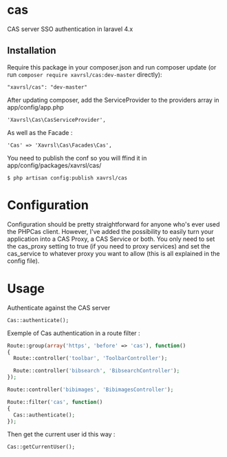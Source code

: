 cas
===

CAS server SSO authentication in laravel 4.x

## Installation

Require this package in your composer.json and run composer update (or run `composer require xavrsl/cas:dev-master` directly):

    "xavrsl/cas": "dev-master"

After updating composer, add the ServiceProvider to the providers array in app/config/app.php

    'Xavrsl\Cas\CasServiceProvider',

As well as the Facade :

	'Cas' => 'Xavrsl\Cas\Facades\Cas',

You need to publish the conf so you will ffind it in app/config/packages/xavrsl/cas/

    $ php artisan config:publish xavrsl/cas

Configuration
==

Configuration should be pretty straightforward for anyone who's ever used the PHPCas client. However, I've added the possibility to easily turn your application into a CAS Proxy, a CAS Service or both. You only need to set the cas_proxy setting to true (if you need to proxy services) and set the cas_service to whatever proxy you want to allow (this is all explained in the config file).

Usage
==

Authenticate against the CAS server

	Cas::authenticate();

Exemple of Cas authentication in a route filter :

```php
Route::group(array('https', 'before' => 'cas'), function()
{
  Route::controller('toolbar', 'ToolbarController');

  Route::controller('bibsearch', 'BibsearchController');
});

Route::controller('bibimages', 'BibimagesController');

Route::filter('cas', function()
{
  Cas::authenticate();
});
```

Then get the current user id this way :

	Cas::getCurrentUser();
